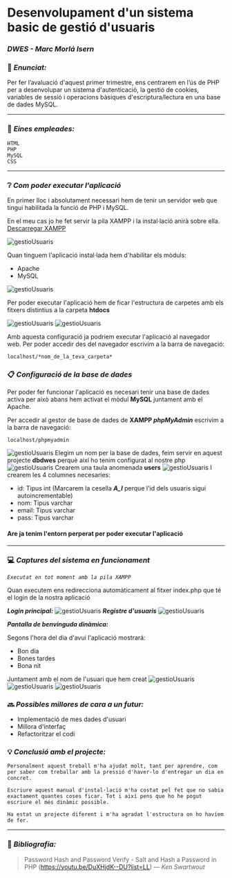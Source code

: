 # Desenvolupament d'un sistema basic de gestió d'usuaris
### *DWES - Marc Morlá Isern*

### 💬 ***Enunciat:***
Per fer l’avaluació d'aquest primer trimestre, ens centrarem en l’ús de PHP per a desenvolupar un sistema d'autenticació, la gestió de cookies, variables de sessió i operacions bàsiques d'escriptura/lectura en una base de dades MySQL.

---
### 🔨 ***Eines empleades:***
    HTML
    PHP
    MySQL
    CSS
---

### ❔ ***Com poder executar l'aplicació***
En primer lloc i absolutament necessari hem de tenir un servidor web que tingui habilitada la funció de PHP i MySQL. 

En el meu cas jo he fet servir la pila XAMPP i la instal·lació anirà sobre ella.
[Descarregar XAMPP](https://sourceforge.net/projects/xampp/)


![gestioUsuaris](/READMEimg/instalacion.png)

Quan tinguem l'aplicació instal·lada hem d'habilitar els mòduls:
- Apache
- MySQL

![gestioUsuaris](/READMEimg/instalacion2.png)

Per poder executar l'aplicació hem de ficar l'estructura de carpetes amb els fitxers distintius a la carpeta **htdocs**

![gestioUsuaris](/READMEimg/instalacion4.png)
![gestioUsuaris](/READMEimg/instalacion3.png)

Amb aquesta configuració ja podriem executar l'aplicació al navegador web.
Per poder accedir des del navegador escrivim a la barra de navegació: 

    localhost/*nom_de_la_teva_carpeta*

### 📋 ***Configuració de la base de dades***

Per poder fer funcionar l'aplicació es necesari tenir una base de dades activa per això abans hem activat el mòdul **MySQL** juntament amb el Apache.

Per accedir al gestor de base de dades de **XAMPP *phpMyAdmin*** escrivim a la barra de navegació:

    localhost/phpmyadmin

![gestioUsuaris](/READMEimg/bd1.png)
Elegim un nom per la base de dades, feim servir en aquest projecte **dbdwes** perquè així ho tenim configurat al nostre php
![gestioUsuaris](/READMEimg/bd2.png)
Crearem una taula anomenada **users**
![gestioUsuaris](/READMEimg/bd3.png)
I crearem les 4 columnes necesaries:
- id: Tipus int (Marcarem la cesella ***A_I*** perque l'id dels usuaris sigui autoincrementable)
- nom: Tipus varchar
- email: Tipus varchar
- pass: Tipus varchar

#### Are ja tenim l'entorn perperat per poder executar l'aplicació
---
### 💻 ***Captures del sistema en funcionament***
*`Executat en tot moment amb la pila XAMPP`*

Quan executem ens redirecciona automàticament al fitxer index.php que té el login de la nostra aplicació

***Login principal:***
![gestioUsuaris](/READMEimg/gestionImg.png)
***Registre d'usuaris***
![gestioUsuaris](/READMEimg/gestionImg2.png)

***Pantalla de benvinguda dinàmica:***

Segons l'hora del dia d'avui l'aplicació mostrará:
- Bon dia
- Bones tardes
- Bona nit

Juntament amb el nom de l'usuari que hem creat
![gestioUsuaris](/READMEimg/gestionImg4.png)
![gestioUsuaris](/READMEimg/gestionImg5.png)
![gestioUsuaris](/READMEimg/gestionImg6.png)

### 🔜 ***Possibles millores de cara a un futur:***
- Implementació de mes dades d'usuari
- Millora d'interfaç
- Refactoritzar el codi

### 💡 ***Conclusió amb el projecte:***
    Personalment aquest treball m'ha ajudat molt, tant per aprendre, com per saber com treballar amb la pressió d'haver-lo d'entregar un dia en concret.
    
    Escriure aquest manual d'instal·lació m'ha costat pel fet que no sabia exactament quantes coses ficar. Tot i així pens que ho he pogut escriure el més dinàmic possible.

    Ha estat un projecte diferent i m'ha agradat l'estructura on ho havíem de fer.
---

### 🔎 ***Bibliografia:***
> Password Hash and Password Verify - Salt and Hash a Password in PHP (https://youtu.be/DuXHjdK--DU?list=LL) — *Ken Swartwout*